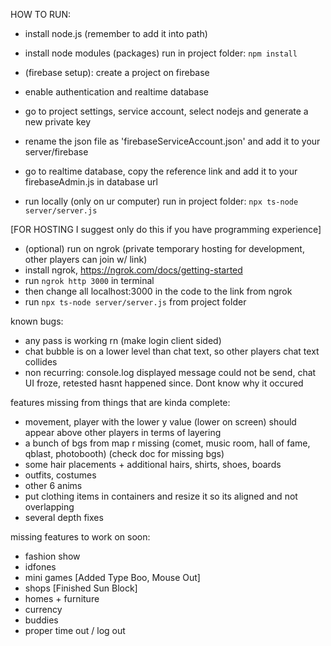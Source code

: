 HOW TO RUN:
- install node.js (remember to add it into path)
- install node modules (packages) run in project folder: `npm install`

- (firebase setup): create a project on firebase
- enable authentication and realtime database
- go to project settings, service account, select nodejs and generate a new private key
- rename the json file as 'firebaseServiceAccount.json' and add it to your server/firebase
- go to realtime database, copy the reference link and add it to your firebaseAdmin.js in database url

- run locally (only on ur computer) run in project folder: `npx ts-node server/server.js`

[FOR HOSTING I suggest only do this if you have programming experience]
- (optional) run on ngrok (private temporary hosting for development, other players can join w/ link)
- install ngrok, https://ngrok.com/docs/getting-started
- run `ngrok http 3000` in terminal
- then change all localhost:3000 in the code to the link from ngrok
- run `npx ts-node server/server.js` from project folder



known bugs:
- any pass is working rn (make login client sided)
- chat bubble is on a lower level than chat text, so other players chat text collides
- non recurring: console.log displayed message could not be send, chat UI froze, retested hasnt happened since. Dont know why it occured

features missing from things that are kinda complete:
- movement, player with the lower y value (lower on screen) should appear above other players in terms of layering
- a bunch of bgs from map r missing (comet, music room, hall of fame, qblast, photobooth) (check doc for missing bgs)
- some hair placements + additional hairs, shirts, shoes, boards
- outfits, costumes
- other 6 anims 
- put clothing items in containers and resize it so its aligned and not overlapping
- several depth fixes

missing features to work on soon:
- fashion show
- idfones
- mini games [Added Type Boo, Mouse Out]
- shops [Finished Sun Block]
- homes + furniture
- currency
- buddies
- proper time out / log out 




